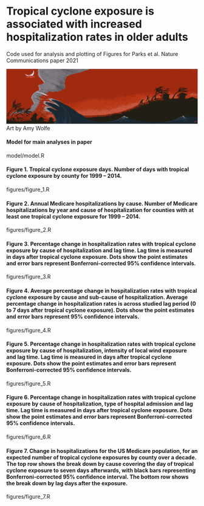 # Tropical cyclone exposure is associated with increased hospitalization rates in older adults
Code used for analysis and plotting of Figures for Parks et al. Nature Communications paper 2021

![image](https://github.com/rmp15/tropical_cyclones_hospitalizations_nat_comms/blob/main/banner.jpg)
Art by Amy Wolfe

#### Model for main analyses in paper
model/model.R

#### Figure 1. Tropical cyclone exposure days. Number of days with tropical cyclone exposure by county for 1999 – 2014. 
figures/figure_1.R

#### Figure 2. Annual Medicare hospitalizations by cause. Number of Medicare hospitalizations by year and cause of hospitalization for counties with at least one tropical cyclone exposure for 1999 – 2014.
figures/figure_2.R

#### Figure 3. Percentage change in hospitalization rates with tropical cyclone exposure by cause of hospitalization and lag time. Lag time is measured in days after tropical cyclone exposure. Dots show the point estimates and error bars represent Bonferroni-corrected 95% confidence intervals.
figures/figure_3.R

#### Figure 4. Average percentage change in hospitalization rates with tropical cyclone exposure by cause and sub-cause of hospitalization. Average percentage change in hospitalization rates is across studied lag period (0 to 7 days after tropical cyclone exposure). Dots show the point estimates and error bars represent 95% confidence intervals.
figures/figure_4.R

#### Figure 5. Percentage change in hospitalization rates with tropical cyclone exposure by cause of hospitalization, intensity of local wind exposure and lag time. Lag time is measured in days after tropical cyclone exposure. Dots show the point estimates and error bars represent Bonferroni-corrected 95% confidence intervals.
figures/figure_5.R

#### Figure 6. Percentage change in hospitalization rates with tropical cyclone exposure by cause of hospitalization, type of hospital admission and lag time. Lag time is measured in days after tropical cyclone exposure. Dots show the point estimates and error bars represent Bonferroni-corrected 95% confidence intervals.
figures/figure_6.R

#### Figure 7. Change in hospitalizations for the US Medicare population, for an expected number of tropical cyclone exposures by county over a decade. The top row shows the break down by cause covering the day of tropical cyclone exposure to seven days afterwards, with black bars representing Bonferroni-corrected 95% confidence interval. The bottom row shows the break down by lag days after the exposure. 
figures/figure_7.R
